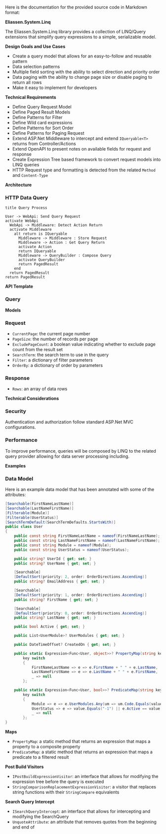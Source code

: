 Here is the documentation for the provided source code in Markdown format:

**Eliassen.System.Linq**

The Eliassen.System.Linq library provides a collection of LINQ/Query extensions that simplify query expressions to a simple, serializable model.

**Design Goals and Use Cases**

* Create a query model that allows for an easy-to-follow and reusable pattern
* Data selection patterns
* Multiple field sorting with the ability to select direction and priority order
* Data paging with the ability to change page size or disable paging to return all rows
* Make it easy to implement for developers

**Technical Requirements**

* Define Query Request Model
* Define Paged Result Models
* Define Patterns for Filter
* Define Wild card expressions
* Define Patterns for Sort Order
* Define Patterns for Paging Request
* Extend ASP.Net Middleware to intercept and extend `IQueryable<T>` returns from Controller/Actions
* Extend OpenAPI to present notes on available fields for request and response
* Create Expression Tree based framework to convert request models into LINQ queries
* HTTP Request type and formatting is detected from the related `Method` and `Content-Type`

**Architecture**

### HTTP Data Query

```plantuml
title Query Process

User -> WebApi: Send Query Request
activate WebApi
  WebApi -> Middleware: Detect Action Return
  activate Middleware
    alt return is IQueryable
      Middleware -> Middleware : Store Request
      Middleware -> Action : Get Query Return
      activate Action
      return IQueryable
      Middleware -> QueryBuilder : Compose Query
      activate QueryBuilder
      return PagedResult      
    end
  return PagedResult
return PagedResult
```

**API Template**

### Query

**Models**

### Request

* `CurrentPage`: the current page number
* `PageSize`: the number of records per page
* `ExcludePageCount`: a boolean value indicating whether to exclude page count from the result set
* `SearchTerm`: the search term to use in the query
* `Filter`: a dictionary of filter parameters
* `OrderBy`: a dictionary of order by parameters

### Response

* `Rows`: an array of data rows

**Technical Considerations**

### Security

Authentication and authorization follow standard ASP.Net MVC configurations.

### Performance

To improve performance, queries will be composed by LINQ to the related query provider allowing for data server processing including.

**Examples**

### Data Model

Here is an example data model that has been annotated with some of the attributes:
```csharp
[Searchable(FirstNameLastName)]
[Searchable(LastNameFirstName)]
[Filterable(Module)]
[Filterable(UserStatus)]
[SearchTermDefault(SearchTermDefaults.StartsWith)]
public class User
{
    public const string FirstNameLastName = nameof(FirstNameLastName);
    public const string LastNameFirstName = nameof(LastNameFirstName);
    public const string Module = nameof(Module);
    public const string UserStatus = nameof(UserStatus);

    public string? UserId { get; set; }
    public string? UserName { get; set; }

    [Searchable]
    [DefaultSort(priority: 2, order: OrderDirections.Ascending)]
    public string? EmailAddress { get; set; }

    [Searchable]
    [DefaultSort(priority: 1, order: OrderDirections.Ascending)]
    public string? FirstName { get; set; }

    [Searchable]
    [DefaultSort(priority: 0, order: OrderDirections.Ascending)]
    public string? LastName { get; set; }

    public bool Active { get; set; }

    public List<UserModule>? UserModules { get; set; }

    public DateTimeOffset? CreatedOn { get; set; }

    public static Expression<Func<User, object>>? PropertyMap(string key) =>
        key switch
        {
            FirstNameLastName => e => e.FirstName + " " + e.LastName,
            LastNameFirstName => e => e.LastName + " " + e.FirstName,
            _ => null
        };

    public static Expression<Func<User, bool>>? PredicateMap(string key, object value) =>
        key switch
        {
            Module => e => e.UserModules.Any(um => um.Code.Equals(value)),
            UserStatus => e => value.Equals("-1") || e.Active == value.Equals("1"),
            _ => null
        };
}
```
**Maps**

* `PropertyMap`: a static method that returns an expression that maps a property to a composite property
* `PredicateMap`: a static method that returns an expression that maps a predicate to a filtered result

**Post Build Visitors**

* `IPostBuildExpressionVisitor`: an interface that allows for modifying the expression tree before the query is executed
* `StringComparisonReplacementExpressionVisitor`: a visitor that replaces string functions with their `StringCompare` equivalents

**Search Query Intercept**

* `ISearchQueryIntercept`: an interface that allows for intercepting and modifying the SearchQuery
* `UnquoteAttribute`: an attribute that removes quotes from the beginning and end of
